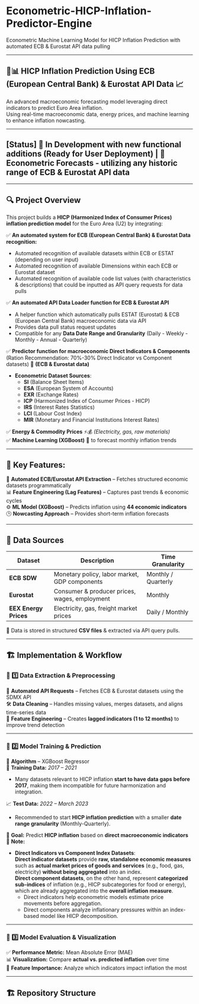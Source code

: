 # Econometric-HICP-Inflation-Predictor-Engine  
Econometric Machine Learning Model for HICP Inflation Prediction with automated ECB & Eurostat API data pulling  

---

## 🏦📊 HICP Inflation Prediction Using ECB (European Central Bank) & Eurostat API Data 📈  
An advanced macroeconomic forecasting model leveraging direct indicators to predict Euro Area inflation.  
Using real-time macroeconomic data, energy prices, and machine learning to enhance inflation nowcasting.  

---

## **[Status]** 🚀 In Development with new functional additions (Ready for User Deployment) | 📅 Econometric Forecasts - utilizing any historic range of ECB & Eurostat API data  

---

## 🔍 **Project Overview**  
This project builds a **HICP (Harmonized Index of Consumer Prices) inflation prediction model** for the Euro Area (U2) by integrating:

✅ **An automated system for ECB (European Central Bank) & Eurostat Data recognition:**  
   - Automated recognition of available datasets within ECB or ESTAT (depending on user input)  
   - Automated recognition of available Dimensions within each ECB or Eurostat dataset  
   - Automated recognition of available code list values (with characteristics & descriptions) that could be inputted as API query requests for data pulls  

✅ **An automated API Data Loader function for ECB & Eurostat API**  
   - A helper function which automatically pulls ESTAT (Eurostat) & ECB (European Central Bank) macroeconomic data via API  
   - Provides data pull status request updates  
   - Compatible for any **Data Date Range and Granularity** (Daily - Weekly - Monthly - Annual - Quarterly)  

✅ **Predictor function for macroeconomic Direct Indicators & Components** (Ration Recommendation: 70%-30% Direct Indicator vs Component datasets) 🏦 **(ECB & Eurostat data)**  
   - **Econometric Dataset Sources**:  
     - **SI** (Balance Sheet Items)  
     - **ESA** (European System of Accounts)  
     - **EXR** (Exchange Rates)  
     - **ICP** (Harmonized Index of Consumer Prices - HICP)  
     - **IRS** (Interest Rates Statistics)  
     - **LCI** (Labour Cost Index)  
     - **MIR** (Monetary and Financial Institutions Interest Rates)  

✅ **Energy & Commodity Prices** ⚡💰 *(Electricity, gas, raw materials)*  
✅ **Machine Learning (XGBoost)** 🤖 to forecast monthly inflation trends  

---

## 🔗 **Key Features:**  
📡 **Automated ECB/Eurostat API Extraction** – Fetches structured economic datasets programmatically  
📊 **Feature Engineering (Lag Features)** – Captures past trends & economic cycles  
⚙️ **ML Model (XGBoost)** – Predicts inflation using **44 economic indicators**  
🕒 **Nowcasting Approach** – Provides short-term inflation forecasts  

---

## 📂 **Data Sources**  
| Dataset         | Description                                        | Time Granularity  |  
|----------------|----------------------------------------------------|-------------------|  
| **ECB SDW**    | Monetary policy, labor market, GDP components     | Monthly / Quarterly |  
| **Eurostat**   | Consumer & producer prices, wages, employment     | Monthly            |  
| **EEX Energy Prices** | Electricity, gas, freight market prices  | Daily / Monthly    |  

💾 Data is stored in structured **CSV files** & extracted via API query pulls.  

---

## 🏗️ **Implementation & Workflow**  

### 🔹 **1️⃣ Data Extraction & Preprocessing**  
📡 **Automated API Requests** – Fetches ECB & Eurostat datasets using the SDMX API  
🛠️ **Data Cleaning** – Handles missing values, merges datasets, and aligns time-series data  
📌 **Feature Engineering** – Creates **lagged indicators (1 to 12 months)** to improve trend detection  

---

### 🔹 **2️⃣ Model Training & Prediction**  
🚀 **Algorithm** – XGBoost Regressor  
🔢 **Training Data:** *2017 – 2021*  
   - Many datasets relevant to HICP inflation **start to have data gaps before 2017**, making them incompatible for future harmonization and integration.  

📈 **Test Data:** *2022 – March 2023*  
   - Recommended to start **HICP inflation prediction** with a smaller **date range granularity** (Monthly-Quarterly).  

🎯 **Goal:** Predict **HICP inflation** based on **direct macroeconomic indicators**  
📌 **Note:**  
   - **Direct Indicators vs Component Index Datasets**:  
     **Direct indicator datasets** provide **raw, standalone economic measures** such as **actual market prices of goods and services** (e.g., food, gas, electricity) **without being aggregated** into an index.  
     **Direct component datasets**, on the other hand, represent **categorized sub-indices** of inflation (e.g., HICP subcategories for food or energy), which are already aggregated into the **overall inflation measure**.  
     - Direct indicators help econometric models estimate price movements before aggregation.  
     - Direct components analyze inflationary pressures within an index-based model like HICP decomposition.  

---

### 🔹 **3️⃣ Model Evaluation & Visualization**  
✅ **Performance Metric:** Mean Absolute Error (MAE)  
📊 **Visualization:** Compare **actual vs. predicted inflation** over time  
📡 **Feature Importance:** Analyze which indicators impact inflation the most  

---

## 🏗️ **Repository Structure**  

